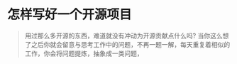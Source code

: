 # 怎样写好一个开源项目

> 用过那么多开源的东西，难道就没有冲动为开源贡献点什么吗? 当你这么想了之后你就会留意与思考工作中的问题，不再一题一解，每天重复着相似的工作，你会将问题提炼，抽象成一类问题，

## 